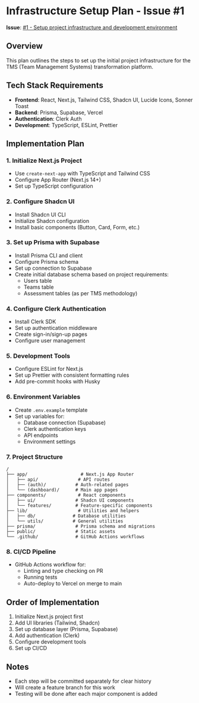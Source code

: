 # Infrastructure Setup Plan - Issue #1

**Issue**: [#1 - Setup project infrastructure and development environment](https://github.com/tmscoach/teamOS-Agents-Demo/issues/1)

## Overview
This plan outlines the steps to set up the initial project infrastructure for the TMS (Team Management Systems) transformation platform.

## Tech Stack Requirements
- **Frontend**: React, Next.js, Tailwind CSS, Shadcn UI, Lucide Icons, Sonner Toast
- **Backend**: Prisma, Supabase, Vercel
- **Authentication**: Clerk Auth
- **Development**: TypeScript, ESLint, Prettier

## Implementation Plan

### 1. Initialize Next.js Project
- Use `create-next-app` with TypeScript and Tailwind CSS
- Configure App Router (Next.js 14+)
- Set up TypeScript configuration

### 2. Configure Shadcn UI
- Install Shadcn UI CLI
- Initialize Shadcn configuration
- Install basic components (Button, Card, Form, etc.)

### 3. Set up Prisma with Supabase
- Install Prisma CLI and client
- Configure Prisma schema
- Set up connection to Supabase
- Create initial database schema based on project requirements:
  - Users table
  - Teams table
  - Assessment tables (as per TMS methodology)

### 4. Configure Clerk Authentication
- Install Clerk SDK
- Set up authentication middleware
- Create sign-in/sign-up pages
- Configure user management

### 5. Development Tools
- Configure ESLint for Next.js
- Set up Prettier with consistent formatting rules
- Add pre-commit hooks with Husky

### 6. Environment Variables
- Create `.env.example` template
- Set up variables for:
  - Database connection (Supabase)
  - Clerk authentication keys
  - API endpoints
  - Environment settings

### 7. Project Structure
```
/
├── app/                    # Next.js App Router
│   ├── api/               # API routes
│   ├── (auth)/           # Auth-related pages
│   └── (dashboard)/      # Main app pages
├── components/            # React components
│   ├── ui/               # Shadcn UI components
│   └── features/         # Feature-specific components
├── lib/                   # Utilities and helpers
│   ├── db/              # Database utilities
│   └── utils/           # General utilities
├── prisma/               # Prisma schema and migrations
├── public/               # Static assets
└── .github/              # GitHub Actions workflows
```

### 8. CI/CD Pipeline
- GitHub Actions workflow for:
  - Linting and type checking on PR
  - Running tests
  - Auto-deploy to Vercel on merge to main

## Order of Implementation
1. Initialize Next.js project first
2. Add UI libraries (Tailwind, Shadcn)
3. Set up database layer (Prisma, Supabase)
4. Add authentication (Clerk)
5. Configure development tools
6. Set up CI/CD

## Notes
- Each step will be committed separately for clear history
- Will create a feature branch for this work
- Testing will be done after each major component is added